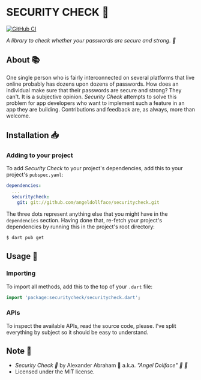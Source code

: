 # SECURITY CHECK :key:

[![GitHub CI](https://github.com/angeldollface/securitycheck/actions/workflows/dart.yml/badge.svg)](https://github.com/angeldollface/securitycheck/actions)

*A library to check whether your passwords are secure and strong. :key:* 

## About :books:

One single person who is fairly interconnected on several platforms that live online probably has dozens upon dozens of passwords. How does an individual make sure that their passwords are secure and strong? They can't. It is a subjective
opinion. *Security Check* attempts to solve this problem for app developers who want to implement such a feature in an app
they are building. Contributions and feedback are, as always, more than welcome.

## Installation :inbox_tray:

### Adding to your project

To add *Security Check* to your project's dependencies, add this to your project's `pubspec.yaml`:

```YAML
dependencies:
  ...
  securitycheck:
    git: git://github.com/angeldollface/securitycheck.git
```

The three dots represent anything else that you might have in the `dependencies` section.
Having done that, re-fetch your project's dependencies by running this in the project's root directory:

```bash
$ dart pub get
```

## Usage :hammer:

### Importing

To import all methods, add this to the top of your `.dart` file:

```dart
import 'package:securitycheck/securitycheck.dart';
```

### APIs

To inspect the available APIs, read the source code, please. I've split everything by subject so it should be easy to understand.

## Note :scroll:

- *Security Check :key:* by Alexander Abraham :black_heart: a.k.a. *"Angel Dollface" :dolls: :ribbon:*
- Licensed under the MIT license.
